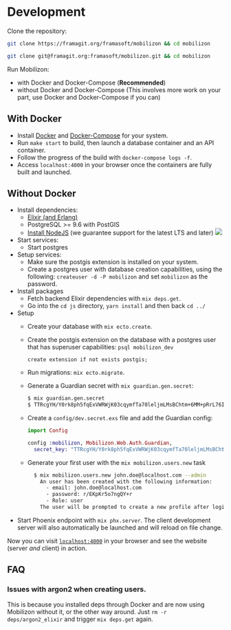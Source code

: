 # Development

Clone the repository:

```bash tab="HTTPS"
git clone https://framagit.org/framasoft/mobilizon && cd mobilizon
```

```bash tab="SSH"
git clone git@framagit.org:framasoft/mobilizon.git && cd mobilizon
```

Run Mobilizon:

  * with Docker and Docker-Compose (**Recommended**)
  * without Docker and Docker-Compose (This involves more work on your part, use Docker and Docker-Compose if you can)

## With Docker

  * Install [Docker](https://docs.docker.com/install/#supported-platforms) and [Docker-Compose](https://docs.docker.com/compose/install/) for your system.
  * Run `make start` to build, then launch a database container and an API container.
  * Follow the progress of the build with `docker-compose logs -f`.
  * Access `localhost:4000` in your browser once the containers are fully built and launched.

## Without Docker

  * Install dependencies:
    * [Elixir (and Erlang)](https://elixir-lang.org/install.html)
    * PostgreSQL >= 9.6 with PostGIS
    * [Install NodeJS](https://nodejs.org/en/download/) (we guarantee support for the latest LTS and later) ![](https://img.shields.io/badge/node-%3E%3D%2012.0+-brightgreen.svg)
  * Start services:
    * Start postgres
  * Setup services:
    * Make sure the postgis extension is installed on your system.
    * Create a postgres user with database creation capabilities, using the
      following: `createuser -d -P mobilizon` and set `mobilizon` as the password.
  * Install packages
    * Fetch backend Elixir dependencies with `mix deps.get`.
    * Go into the `cd js` directory, `yarn install` and then back `cd ../`
  * Setup
    * Create your database with `mix ecto.create`.
    * Create the postgis extension on the database with a postgres user that has
      superuser capabilities: `psql mobilizon_dev`

      ``` create extension if not exists postgis; ```

    * Run migrations: `mix ecto.migrate`.
    * Generate a Guardian secret with `mix guardian.gen.secret`:
      ```bash
      $ mix guardian.gen.secret
      $ TTRcgYH/Y0rk8ph5fqExVWRWjK03cqymfTa70leljmLMsBChtm+6MM+pRrL76Io3
      ```
    * Create a `config/dev.secret.exs` file and add the Guardian config:

      ```elixir
      import Config

      config :mobilizon, Mobilizon.Web.Auth.Guardian,
        secret_key: "TTRcgYH/Y0rk8ph5fqExVWRWjK03cqymfTa70leljmLMsBChtm+6MM+pRrL76Io3"

      ```
    * Generate your first user with the `mix mobilizon.users.new` task

      ```bash
        $ mix mobilizon.users.new john.doe@localhost.com --admin
          An user has been created with the following information:
            - email: john.doe@localhost.com
            - password: r/EKpKr5o7ngQY+r
            - Role: user
          The user will be prompted to create a new profile after login for the first time.
      ```
  * Start Phoenix endpoint with `mix phx.server`. The client development server will also automatically be launched and will reload on file change.

Now you can visit [`localhost:4000`](http://localhost:4000) in your browser
and see the website (server *and* client) in action.

## FAQ

### Issues with argon2 when creating users.

This is because you installed deps through Docker and are now using Mobilizon without it, or the other way around. Just `rm -r deps/argon2_elixir` and trigger `mix deps.get` again.
